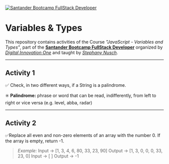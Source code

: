 [![Santander Bootcamp FullStack Developer](https://hermes.digitalinnovation.one/tracks/800fd098-3eef-45e9-9544-544ae396076c.png?w=50?h=50)](https://web.dio.me/track/santander-bootcamp-fullstack-developer)

# Variables & Types

This repository contains activities of the Course *"JavaScript - Variables and Types"*, part of the **[Santander Bootcamp FullStack Developer](https://app.becas-santander.com/pt-BR/program/bolsas-santander-tecnologia-santander-bootcamp-2022)** organized by *[Digital Innovation One](https://www.dio.me/en)* and taught by *[Stephany Nusch](https://github.com/stebsnusch)*.

---

## Activity 1
✅ Check, in two different ways, if a String is a palindrome.

✳️ **Palindrome:** phrase or word that can be read, indifferently, from left to right or vice versa (e.g. level, abba, radar)

---

## Activity 2
✅Replace all even and non-zero elements of an array with the number 0. If the array is empty, return -1.

>*Example:* 
Input -> [1, 3, 4, 6, 80, 33, 23, 90]
Output -> [1, 3, 0, 0, 0, 33, 23, 0]
Input -> [ ]
Output -> -1